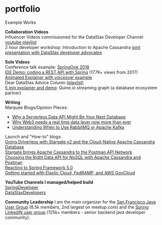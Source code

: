 # portfolio
Example Works

**Collaboration Videos**  
Influencer Videos commissioned for the DataStax Developer Channel [youtube playlist](https://www.youtube.com/playlist?list=PL2g2h-wyI4SoSq61ZQC8GeM_i5rOwe2A0)  
2 hour developer workshop: Introduction to Apache Cassandra [joint presentation with DataStax developer advocates](https://www.youtube.com/watch?v=NdLelsjqd9w)  

**Solo Videos**  
Conference talk example: [SpringOne 2018](https://www.youtube.com/watch?v=V-c12DUOZ74)  
[IDE Demo: coding a REST API with Spring](https://www.youtube.com/watch?v=47xNBNd-LLI) (177K+ views from 2017)  
[Animated Explainer with voiceover example](https://www.youtube.com/watch?v=pfhqDrNZb70)  
Dear DataStax Advice Column [(playlist)](https://www.youtube.com/playlist?list=PLm-EPIkBI3YoD1EJSrb-vWgKq4F17SRqT)   
[5 min explainer and demo](https://www.youtube.com/watch?v=TwxKeu9q1wo): Quine.io streaming graph (a database ecosystem partner)  

**Writing**
<br>
Marquee Blogs/Opinion Pieces:  
* [Why a Serverless Data API Might Be Your Next Database](https://www.infoq.com/articles/serverless-data-api/)  
* [Why Web3 needs a real time data layer now more than ever](https://thenewstack.io/why-web3-needs-a-real-time-data-layer-now-more-than-ever/)  
* [Understanding When to Use RabbitMQ or Apache Kafka](https://dzone.com/articles/understanding-when-to-use-rabbitmq-or-apache-kafka)  

Launch and "How-to" blogs:  
[Going Driverless with Stargate v2 and the Cloud-Native Apache Cassandra Database](https://www.datastax.com/blog/going-driverless-with-stargate-v2-and-the-cloud-native-apache-cassandra-database)  
[Stargate brings Apache Cassandra to the Postman API Network](https://medium.com/building-the-open-data-stack/stargate-brings-apache-cassandra-to-the-postman-api-network-a18d973714b)  
[Choosing the Right Data API for NoSQL with Apache Cassandra and Postman](https://blog.postman.com/nosql-data-api-apache-cassandra-postman/)  
[Reacting to Spring Framework 5.0](https://tanzu.vmware.com/content/blog/reacting-to-spring-framework-5-0)  
[Getting started with Elastic Cloud, FedRAMP, and AWS GovCloud](https://www.elastic.co/blog/getting-started-with-elastic-cloud-fedramp-and-aws-govcloud)  

**YouTube Channels I managed/helped build**  
[SpringDeveloper](https://www.youtube.com/@SpringSourceDev/about)  
[DataStaxDevelopers](https://www.youtube.com/@DataStaxDevs)

**Community Leadership**
I am the main organizer for the [San Francisco Java User Group](https://www.meetup.com/sfjava/) (8.5k members, 2nd largest on meetup.com) and the [Spring LinkedIN user group](https://www.linkedin.com/groups/46964/) (125k+ members - senior backend java developer community).
